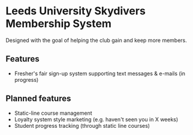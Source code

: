 # Leeds University Skydivers Membership System

Designed with the goal of helping the club gain and keep more members.

## Features

* Fresher's fair sign-up system supporting text messages & e-mails (in progress)

## Planned features

* Static-line course management
* Loyalty system style marketing (e.g. haven't seen you in X weeks)
* Student progress tracking (through static line courses)
